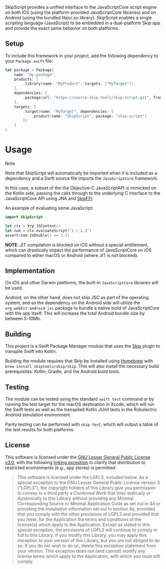 SkipScript provides a unified interface to the JavaScriptCore script engine on
both iOS (using the platform-provided JavaScriptCore libraries) and
on Android (using the bundled libjsc.so library). SkipScript enables
a single scripting language (JavaScript) to be embedded in a dual-platform
Skip app and provide the exact same behavior on both platforms.

## Setup

To include this framework in your project, add the following
dependency to your `Package.swift` file:

```swift
let package = Package(
    name: "my-package",
    products: [
        .library(name: "MyProduct", targets: ["MyTarget"]),
    ],
    dependencies: [
        .package(url: "https://source.skip.tools/skip-script.git", from: "1.0.0"),
    ],
    targets: [
        .target(name: "MyTarget", dependencies: [
            .product(name: "SkipScript", package: "skip-script")
        ])
    ]
)
```

# Usage

> [!NOTE]
> Note that SkipScript will automatically be imported when it is included
as a dependency and a Swift source file imports the `JavaScriptCore` framework.

In this case, a subset of the the Objective-C JavaScriptAPI is mimicked on the
Kotlin side, passing the calls through to the underlying C interface to the 
JavaScriptCore API using JNA and [SkipFFI](https://source.skip.tools/skip-ffi/).


An example of evaluating some JavaScript:

```swift
import SkipScript

let ctx = try JSContext()
let num = ctx.evaluateScript("1 + 2.3")
assert(num.toDouble() == 3.3)

```

**NOTE**: JIT compilation is blocked on iOS without a special entitlement, which can drastically impact the performance of JavaScriptCore on iOS compared to either macOS or Android (where JIT is not blocked).

## Implementation

On iOS and other Darwin platforms, the built-in `JavaScriptCore` libraries will be used. 

Android, on the other hand, does not ship JSC as part of the operating system, and so the dependency on the Android side will utilize the `org.webkit:android-jsc` package to bundle a native build of JavaScriptCore with the app itself. This will increase the total Android bundle size by between 5-10Mb.


## Building

This project is a Swift Package Manager module that uses the
[Skip](https://skip.tools) plugin to transpile Swift into Kotlin.

Building the module requires that Skip be installed using 
[Homebrew](https://brew.sh) with `brew install skiptools/skip/skip`.
This will also install the necessary build prerequisites:
Kotlin, Gradle, and the Android build tools.

## Testing

The module can be tested using the standard `swift test` command
or by running the test target for the macOS destination in Xcode,
which will run the Swift tests as well as the transpiled
Kotlin JUnit tests in the Robolectric Android simulation environment.

Parity testing can be performed with `skip test`,
which will output a table of the test results for both platforms.

## License

This software is licensed under the
[GNU Lesser General Public License v3.0](https://spdx.org/licenses/LGPL-3.0-only.html),
with the following
[linking exception](https://spdx.org/licenses/LGPL-3.0-linking-exception.html)
to clarify that distribution to restricted environments (e.g., app stores)
is permitted:

> This software is licensed under the LGPL3, included below.
> As a special exception to the GNU Lesser General Public License version 3
> ("LGPL3"), the copyright holders of this Library give you permission to
> convey to a third party a Combined Work that links statically or dynamically
> to this Library without providing any Minimal Corresponding Source or
> Minimal Application Code as set out in 4d or providing the installation
> information set out in section 4e, provided that you comply with the other
> provisions of LGPL3 and provided that you meet, for the Application the
> terms and conditions of the license(s) which apply to the Application.
> Except as stated in this special exception, the provisions of LGPL3 will
> continue to comply in full to this Library. If you modify this Library, you
> may apply this exception to your version of this Library, but you are not
> obliged to do so. If you do not wish to do so, delete this exception
> statement from your version. This exception does not (and cannot) modify any
> license terms which apply to the Application, with which you must still
> comply.

